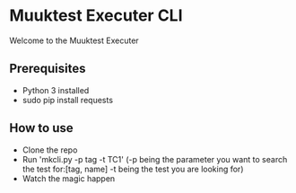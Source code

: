 
Muuktest Executer CLI
===============================

Welcome to the Muuktest Executer

Prerequisites
-------------
- Python 3 installed
- sudo pip install requests

How to use
-----------------
- Clone the repo
- Run 'mkcli.py -p tag -t TC1'  (-p being the parameter you want to search the test for:[tag, name] -t being the test you are looking for)
- Watch the magic happen
